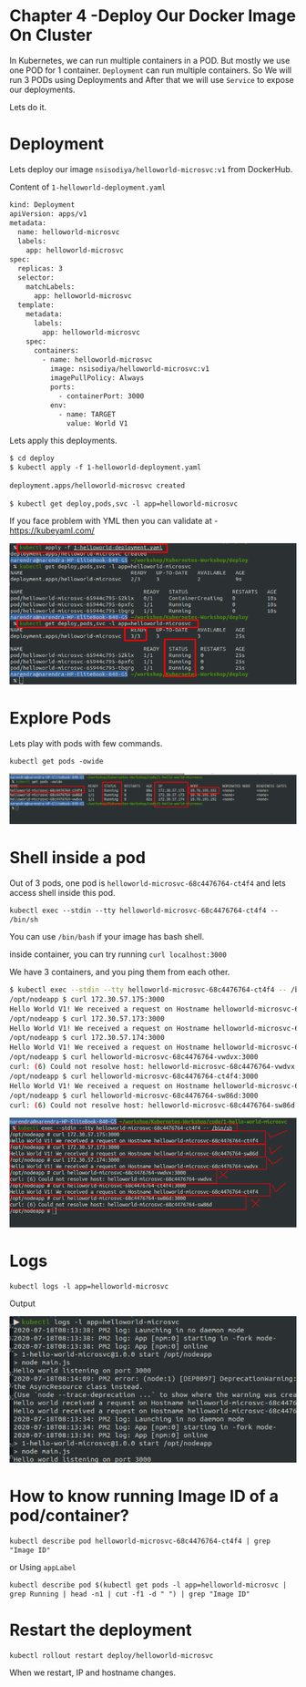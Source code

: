 Chapter 4 -Deploy Our Docker Image On Cluster
=============================================

In Kubernetes, we can run multiple containers in a POD. But mostly we use one POD for 1 container.
`Deployment` can run multiple containers. So We will run 3 PODs using Deployments and After that we will use `Service` to expose our deployments.

Lets do it.

Deployment
==========
Lets deploy our image `nsisodiya/helloworld-microsvc:v1` from DockerHub.

Content of `1-helloworld-deployment.yaml`

```
kind: Deployment
apiVersion: apps/v1
metadata:
  name: helloworld-microsvc
  labels:
    app: helloworld-microsvc
spec:
  replicas: 3
  selector:
    matchLabels:
      app: helloworld-microsvc
  template:
    metadata:
      labels:
        app: helloworld-microsvc
    spec:
      containers:
        - name: helloworld-microsvc
          image: nsisodiya/helloworld-microsvc:v1
          imagePullPolicy: Always
          ports:
            - containerPort: 3000
          env:
            - name: TARGET
              value: World V1
```

Lets apply this deployments.

```
$ cd deploy
$ kubectl apply -f 1-helloworld-deployment.yaml

deployment.apps/helloworld-microsvc created

$ kubectl get deploy,pods,svc -l app=helloworld-microsvc
```
If you face problem with YML then you can validate at - https://kubeyaml.com/


[![](./img/4/2020-07-18_11-57.png)](#)


Explore Pods
=============
Lets play with pods with few commands.

```
kubectl get pods -owide
```

[![](./img/4/2020-07-18_13-45.png)](#)


Shell inside a pod
===================

Out of 3 pods, one pod is `helloworld-microsvc-68c4476764-ct4f4` and lets access shell inside this pod.

```
kubectl exec --stdin --tty helloworld-microsvc-68c4476764-ct4f4 -- /bin/sh
```

You can use `/bin/bash` if your image has bash shell.

inside container, you can try running `curl localhost:3000`

We have 3 containers, and you ping them from each other.

```sh
$ kubectl exec --stdin --tty helloworld-microsvc-68c4476764-ct4f4 -- /bin/sh
/opt/nodeapp $ curl 172.30.57.175:3000
Hello World V1! We received a request on Hostname helloworld-microsvc-68c4476764-ct4f4
/opt/nodeapp $ curl 172.30.57.173:3000
Hello World V1! We received a request on Hostname helloworld-microsvc-68c4476764-sw86d
/opt/nodeapp $ curl 172.30.57.174:3000
Hello World V1! We received a request on Hostname helloworld-microsvc-68c4476764-vwdvx
/opt/nodeapp $ curl helloworld-microsvc-68c4476764-vwdvx:3000
curl: (6) Could not resolve host: helloworld-microsvc-68c4476764-vwdvx
/opt/nodeapp $ curl helloworld-microsvc-68c4476764-ct4f4:3000
Hello World V1! We received a request on Hostname helloworld-microsvc-68c4476764-ct4f4
/opt/nodeapp $ curl helloworld-microsvc-68c4476764-sw86d:3000
curl: (6) Could not resolve host: helloworld-microsvc-68c4476764-sw86d
```
[![](./img/4/2020-07-18_13-53.png)](#)


Logs
=====
```
kubectl logs -l app=helloworld-microsvc
```
Output

[![](./img/4/2020-07-18_14-08.png)](#)

How to know running Image ID of a pod/container?
=====

```
kubectl describe pod helloworld-microsvc-68c4476764-ct4f4 | grep "Image ID"
```
or
Using `appLabel`
```
kubectl describe pod $(kubectl get pods -l app=helloworld-microsvc | grep Running | head -n1 | cut -f1 -d " ") | grep "Image ID"
```


Restart the deployment
=====
```
kubectl rollout restart deploy/helloworld-microsvc 
```
When we restart, IP and hostname changes.